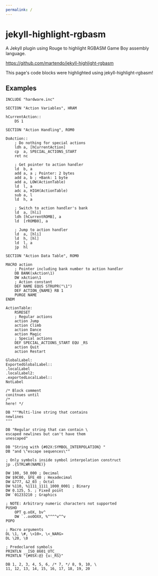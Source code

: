 ```yaml
---
permalink: /
---
```


# jekyll-highlight-rgbasm

A Jekyll plugin using Rouge to highlight RGBASM Game Boy assembly language.

<https://github.com/martendo/jekyll-highlight-rgbasm>

This page's code blocks were highlighted using jekyll-highlight-rgbasm!

## Examples

<div id="style-container" style="display: none;">
	<label for="style-select">Style:</label>
	<br>
	<select id="style-select">
		<option value="default">default</option>
		<option value="abap">abap</option>
		<option value="algol">algol</option>
		<option value="algol_nu">algol_nu</option>
		<option value="arduino">arduino</option>
		<option value="autumn">autumn</option>
		<option value="borland">borland</option>
		<option value="bw">bw</option>
		<option value="colorful">colorful</option>
		<option value="emacs">emacs</option>
		<option value="friendly">friendly</option>
		<option value="fruity">fruity</option>
		<option value="gruvbox-dark">gruvbox-dark</option>
		<option value="gruvbox-light">gruvbox-light</option>
		<option value="igor">igor</option>
		<option value="inkpot">inkpot</option>
		<option value="lovelace">lovelace</option>
		<option value="manni">manni</option>
		<option value="material">material</option>
		<option value="monokai">monokai</option>
		<option value="murphy">murphy</option>
		<option value="native">native</option>
		<option value="paraiso-dark">paraiso-dark</option>
		<option value="paraiso-light">paraiso-light</option>
		<option value="pastie">pastie</option>
		<option value="perldoc">perldoc</option>
		<option value="rainbow_dash">rainbow_dash</option>
		<option value="rrt">rrt</option>
		<option value="sas">sas</option>
		<option value="solarized-dark">solarized-dark</option>
		<option value="solarized-light">solarized-light</option>
		<option value="stata-dark">stata-dark</option>
		<option value="stata-light">stata-light</option>
		<option value="tango">tango</option>
		<option value="trac">trac</option>
		<option value="vim">vim</option>
		<option value="vs">vs</option>
		<option value="xcode">xcode</option>
		<option value="zenburn">zenburn</option>
	</select>
</div>

```rgbasm
INCLUDE "hardware.inc"

SECTION "Action Variables", HRAM

hCurrentAction::
	DS 1

SECTION "Action Handling", ROM0

DoAction::
	; Do nothing for special actions
	ldh	a, [hCurrentAction]
	cp	a, SPECIAL_ACTIONS_START
	ret	nc

	; Get pointer to action handler
	ld	b, a
	add	a, a ; Pointer: 2 bytes
	add	a, b ; +Bank: 1 byte
	add	a, LOW(ActionTable)
	ld	l, a
	adc	a, HIGH(ActionTable)
	sub	a, l
	ld	h, a

	; Switch to action handler's bank
	ld	a, [hli]
	ldh	[hCurrentROMB], a
	ld	[rROMB0], a

	; Jump to action handler
	ld	a, [hli]
	ld	h, [hl]
	ld	l, a
	jp	hl

SECTION "Action Data Table", ROM0

MACRO action
	; Pointer including bank number to action handler
	DB BANK(xAction\1)
	DW xAction\1
	; Action constant
	DEF NAME EQUS STRUPR("\1")
	DEF ACTION_{NAME} RB 1
	PURGE NAME
ENDM

ActionTable:
	RSRESET
	; Regular actions
	action Jump
	action Climb
	action Dance
	action Magic
	; Special actions
	DEF SPECIAL_ACTIONS_START EQU _RS
	action Quit
	action Restart
```

```rgbasm
GlobalLabel:
ExportedGlobalLabel::
.localLabel
.localLabel2:
.exportedLocalLabel::
NotLabel

/* Block comment
conitnues until
/*
here! */

DB """Multi-line string that contains
newlines
"""

DB "Regular string that can contain \
escaped newlines but can't have them
unescaped"

DB "String with {#02X:SYMBOL_INTERPOLATION} "
DB "and \"escape sequences\""

; Only symbols inside symbol interpolation construct
jp .{STRLWR(NAME)}

DW 100, 50_000 ; Decimal
DW $9C00, $FE_40 ; Hexadecimal
DW &777, &2_03 ; Octal
DW %110, %1111_1111_1000_0001 ; Binary
DW 0.125, 5. ; Fixed point
DW `01233210 ; Graphics

; NOTE: Arbitrary numeric characters not supported
PUSHO
	OPT g.oOX, bv^
	DW `..ooOOXX, %^^^^v^^v
POPO

; Macro arguments
DL \1, \#, \<10>, \<_NARG>
DL \20, \0

; Predeclared symbols
PRINTLN __ISO_8601_UTC__
PRINTLN "{#05X:@} {u:_RS}"

DB 1, 2, 3, 4, 5, 6, /* 7, */ 8, 9, 10, \
11, 12, 13, 14, 15, 16, 17, 18, 19, 20
```
